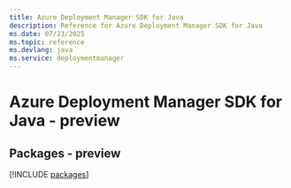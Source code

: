 ```yaml
---
title: Azure Deployment Manager SDK for Java
description: Reference for Azure Deployment Manager SDK for Java
ms.date: 07/23/2025
ms.topic: reference
ms.devlang: java
ms.service: deploymentmanager
---
```

# Azure Deployment Manager SDK for Java - preview
## Packages - preview
[!INCLUDE [packages](deployment-manager-index.md)]